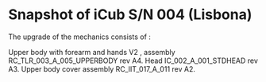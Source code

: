 # Snapshot of iCub S/N 004 (Lisbona)
The upgrade of the mechanics consists of :

Upper body with forearm and hands V2 , assembly RC_TLR_003_A_005_UPPERBODY rev A4.
Head IC_002_A_001_STDHEAD rev A3.
Upper body cover assembly RC_IIT_017_A_011 rev A2.
